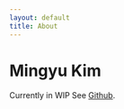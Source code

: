```yaml
---
layout: default
title: About
---
```


# Mingyu Kim
Currently in WIP
See [Github](https://github.com/mingyu01).